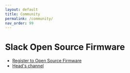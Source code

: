 ```yaml
---
layout: default
title: Community
permalink: /community/
nav_order: 99
---
```


Slack Open Source Firmware
===

* [Register to Open Source Firmware](https://slack.osfw.dev/)
* [Head's channel](https://osfw.slack.com/archives/C92MNSRC1)
